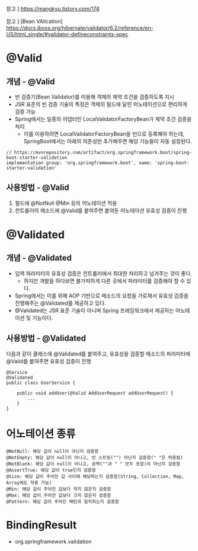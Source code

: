 참고 ] https://mangkyu.tistory.com/174

참고 ] [Bean VAlication]
https://docs.jboss.org/hibernate/validator/6.2/reference/en-US/html_single/#validator-defineconstraints-spec
#  @Valid
## 개념 - @Valid
- 빈 검증기(Bean Validator)를 이용해 객체의 제약 조건을 검증하도록 지시
- JSR 표준의 빈 검증 기술의 특징은 객체의 필드에 달린 어노테이션으로 편리하게 검증 가능
- Spring에서는 일종의 어댑터인 LocalValidatorFactoryBean가 제약 조건 검증을 처리
    - 이를 이용하려면 LocalValidatorFactoryBean을 빈으로 등록해야 하는데, SpringBoot에서는 아래의 의존성만 추가해주면 해당 기능들이 자동 설정된다.
```
// https://mvnrepository.com/artifact/org.springframework.boot/spring-boot-starter-validation
implementation group: 'org.springframework.boot', name: 'spring-boot-starter-validation'
```

## 사용방법 - @Valid
1. 필드에 @NotNull @Min 등의 어노테이션 적용
2. 컨트롤러의 메소드에 @Valid를 붙여주면 붙여둔 어노테이션 유효성 검증이 진행

# @Validated
## 개념 - @Validated
- 입력 파라미터의 유효성 검증은 컨트롤러에서 최대한 처리하고 넘겨주는 것이 좋다. 
    - 하지만 개발을 하다보면 불가피하게 다른 곳에서 파라미터를 검증해야 할 수 있다. 
- Spring에서는 이를 위해 AOP 기반으로 메소드의 요청을 가로채서 유효성 검증을 진행해주는 @Validated를 제공하고 있다. 
- @Validated는 JSR 표준 기술이 아니며 Spring 프레임워크에서 제공하는 어노테이션 및 기능이다.

## 사용방법 - @Validated
다음과 같이 클래스에 @Validated를 붙여주고, 유효성을 검증할 메소드의 파라미터에 @Valid를 붙여주면 유효성 검증이 진행
```
@Service
@Validated
public class UserService {

	public void addUser(@Valid AddUserRequest addUserRequest) {
		...
	}
}
```
# 어노테이션 종류
```
@NotNull: 해당 값이 null이 아닌지 검증함
@NotEmpty: 해당 값이 null이 아니고, 빈 스트링("") 아닌지 검증함(" "은 허용됨)
@NotBlank: 해당 값이 null이 아니고, 공백(""과 " " 모두 포함)이 아닌지 검증함
@AssertTrue: 해당 값이 true인지 검증함
@Size: 해당 값이 주어진 값 사이에 해당하는지 검증함(String, Collection, Map, Array에도 적용 가능)
@Min: 해당 값이 주어진 값보다 작지 않은지 검증함
@Max: 해당 값이 주어진 값보다 크지 않은지 검증함
@Pattern: 해당 값이 주어진 패턴과 일치하는지 검증함
```

# BindingResult
- org.springframework.validation